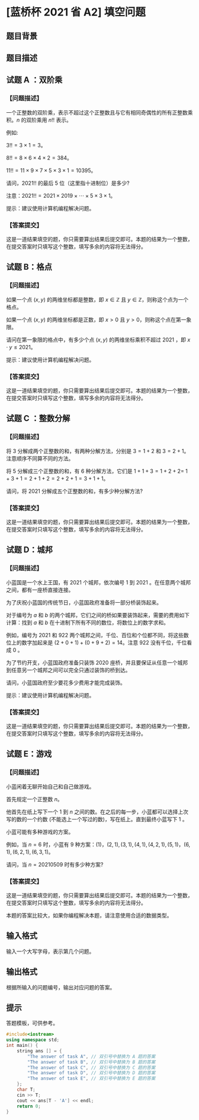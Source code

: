 # [蓝桥杯 2021 省 A2] 填空问题

## 题目背景



## 题目描述


## 试题 A ：双阶乘

### 【问题描述】

一个正整数的双阶乘，表示不超过这个正整数且与它有相同奇偶性的所有正整数乘积。$n$ 的双阶乘用 $n ! !$ 表示。

例如:

$3 ! !=3 \times 1=3$。

$8 ! !=8 \times 6 \times 4 \times 2=384$。

$11 ! !=11 \times 9 \times 7 \times 5 \times 3 \times 1=10395$。

请问，$2021 ! !$ 的最后 $5$  位（这里指十进制位）是多少?

注意：$2021 ! !=2021 \times 2019 \times \cdots \times 5 \times 3 \times 1$。

提示：建议使用计算机编程解决问题。

### 【答案提交】

这是一道结果填空的题，你只需要算出结果后提交即可。本题的结果为一个整数，在提交答案时只填写这个整数，填写多余的内容将无法得分。

## 试题 B：格点

### 【问题描述】

如果一个点 $(x,y)$ 的两维坐标都是整数，即 $x \in \mathbb{Z}$ 且 $y \in \mathbb{Z}$，则称这个点为一个格点。

如果一个点 $(x,y)$ 的两维坐标都是正数，即 $x>0$ 且 $y>0$，则称这个点在第一象限。

请问在第一象限的格点中，有多少个点 $(x,y)$ 的两维坐标乘积不超过 $2021$ ，即 $x \cdot y \leq 2021$。

提示：建议使用计算机编程解决问题。

### 【答案提交】

这是一道结果填空的题，你只需要算出结果后提交即可。本题的结果为一个整数，在提交答案时只填写这个整数，填写多余的内容将无法得分。

## 试题 C ：整数分解

### 【问题描述】

将 $3$  分解成两个正整数的和，有两种分解方法，分别是 $3=1+2$ 和 $3=2+1$。注意顺序不同算不同的方法。

将 $5$  分解成三个正整数的和，有 $6$  种分解方法，它们是 $1+1+3=1+2+2=$ $1+3+1=2+1+2=2+2+1=3+1+1$。

请问，将 $2021$  分解成五个正整数的和，有多少种分解方法?

### 【答案提交】

这是一道结果填空的题，你只需要算出结果后提交即可。本题的结果为一个整数，在提交答案时只填写这个整数，填写多余的内容将无法得分。

## 试题 D：城邦

### 【问题描述】

小蓝国是一个水上王国，有 $2021$  个城邦，依次编号 $1$  到 $2021$ 。在任意两个城邦之间，都有一座桥直接连接。

为了庆祝小蓝国的传统节日，小蓝国政府准备将一部分桥装饰起来。

对于编号为 $a$ 和 $b$ 的两个城邦，它们之间的桥如果要装饰起来，需要的费用如下计算：找到 $a$ 和 $b$ 在十进制下所有不同的数位，将数位上的数字求和。

例如，编号为 $2021$  和 $922$  两个城邦之间，千位、百位和个位都不同，将这些数位上的数字加起来是 $(2+0+1)+(0+9+2)=14$。注意 $922$  没有千位，千位看成 $0$ 。

为了节约开支，小蓝国政府准备只装饰 $2020$  座桥，并且要保证从任意一个城邦到任意另一个城邦之间可以完全只通过装饰的桥到达。

请问，小蓝国政府至少要花多少费用才能完成装饰。

提示：建议使用计算机编程解决问题。

### 【答案提交】

这是一道结果填空的题，你只需要算出结果后提交即可。本题的结果为一个整数，在提交答案时只填写这个整数，填写多余的内容将无法得分。

## 试题 E：游戏

### 【问题描述】

小蓝闲着无聊开始自己和自己做游戏。

首先规定一个正整数 $n$。

他首先在纸上写下一个 $1$  到 $n$ 之间的数。在之后的每一步，小蓝都可以选择上次写的数的一个约数 (不能选上一个写过的数)，写在纸上。直到最终小蓝写下 $1$ 。

小蓝可能有多种游戏的方案。

例如，当 $n=6$ 时，小蓝有 $9$  种方案：(1)，$(2,1),(3,1),(4,1),(4,2,1),(5,1)$，$(6,1),(6,2,1),(6,3,1)$。

请问，当 $n=20210509$ 时有多少种方案?

### 【答案提交】

这是一道结果填空的题，你只需要算出结果后提交即可。本题的结果为一个整数，在提交答案时只填写这个整数，填写多余的内容将无法得分。

本题的答案比较大，如果你编程解决本题，请注意使用合适的数据类型。

## 输入格式

输入一个大写字母，表示第几个问题。

## 输出格式

根据所输入的问题编号，输出对应问题的答案。

## 提示

答题模板，可供参考。

```cpp
#include<iostream>
using namespace std;
int main() {
    string ans [] = {
        "The answer of task A", // 双引号中替换为 A 题的答案
        "The answer of task B", // 双引号中替换为 B 题的答案
        "The answer of task C", // 双引号中替换为 C 题的答案
        "The answer of task D", // 双引号中替换为 D 题的答案
        "The answer of task E", // 双引号中替换为 E 题的答案
    };
    char T;
    cin >> T;
    cout << ans[T - 'A'] << endl;
    return 0;
}
```

